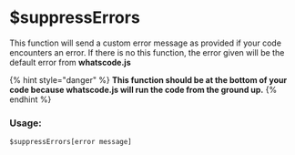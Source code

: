 # $suppressErrors

This function will send a custom error message as provided if your code encounters an error. If there is no this function, the error given will be the default error from **whatscode.js**

{% hint style="danger" %}
**This function should be at the bottom of your code because whatscode.js will run the code from the ground up.**
{% endhint %}

### **Usage:**

```
$suppressErrors[error message]
```
